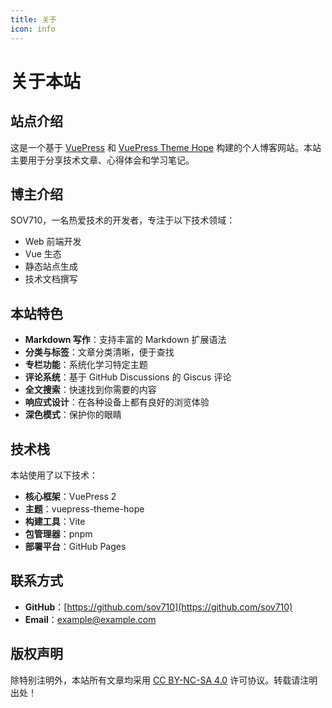 ```yaml
---
title: 关于
icon: info
---
```


# 关于本站

## 站点介绍

这是一个基于 [VuePress](https://vuepress.vuejs.org/) 和 [VuePress Theme Hope](https://theme-hope.vuejs.press/) 构建的个人博客网站。本站主要用于分享技术文章、心得体会和学习笔记。

## 博主介绍

SOV710，一名热爱技术的开发者，专注于以下技术领域：

- Web 前端开发
- Vue 生态
- 静态站点生成
- 技术文档撰写

## 本站特色

- **Markdown 写作**：支持丰富的 Markdown 扩展语法
- **分类与标签**：文章分类清晰，便于查找
- **专栏功能**：系统化学习特定主题
- **评论系统**：基于 GitHub Discussions 的 Giscus 评论
- **全文搜索**：快速找到你需要的内容
- **响应式设计**：在各种设备上都有良好的浏览体验
- **深色模式**：保护你的眼睛

## 技术栈

本站使用了以下技术：

- **核心框架**：VuePress 2
- **主题**：vuepress-theme-hope
- **构建工具**：Vite
- **包管理器**：pnpm
- **部署平台**：GitHub Pages

## 联系方式

- **GitHub**：[https://github.com/sov710](https://github.com/sov710)
- **Email**：[example@example.com](mailto:example@example.com)

## 版权声明

除特别注明外，本站所有文章均采用 [CC BY-NC-SA 4.0](https://creativecommons.org/licenses/by-nc-sa/4.0/deed.zh) 许可协议。转载请注明出处！ 
